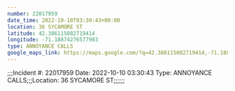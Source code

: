```yaml
---
number: 22017959
date_time: 2022-10-10T03:30:43+00:00
location: 36 SYCAMORE ST
latitude: 42.386115082719414
longitude: -71.18874276577903
type: ANNOYANCE CALLS
google_maps_link: https://maps.google.com/?q=42.386115082719414,-71.18874276577903
---
```


;;;Incident #: 22017959  Date: 2022-10-10 03:30:43   Type: ANNOYANCE CALLS;;;Location: 36 SYCAMORE ST;;;;;;
